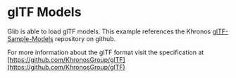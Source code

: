 # glTF Models

Glib is able to load glTF models. This example references the
Khronos [glTF-Sample-Models](https://github.com/KhronosGroup/glTF-Sample-Models) repository on github.

For more information about the glTF format visit the specification
at [https://github.com/KhronosGroup/glTF](https://github.com/KhronosGroup/glTF)
